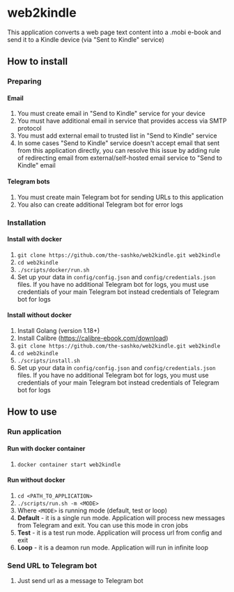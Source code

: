 # web2kindle

This application converts a web page text content into a .mobi e-book and send it to a Kindle device (via "Sent to Kindle" service)

## How to install

### Preparing

#### Email

1. You must create email in "Send to Kindle" service for your device
2. You must have additional email in service that provides access via SMTP protocol
3. You must add external email to trusted list in "Send to Kindle" service
4. In some cases "Send to Kindle" service doesn't accept email that sent from this application directly, you can resolve this issue by adding rule of redirecting email from external/self-hosted email service to "Send to Kindle" email

#### Telegram bots

1. You must create main Telegram bot for sending URLs to this application
2. You also can create additional Telegram bot for error logs

### Installation

#### Install with docker

1. `git clone https://github.com/the-sashko/web2kindle.git web2kindle`
2. `cd web2kindle`
3. `./scripts/docker/run.sh`
4. Set up your data in `config/config.json` and `config/credentials.json` files. If you have no additional Telegram bot for logs, you must use credentials of your main Telegram bot instead credentials of Telegram bot for logs

#### Install without docker
1. Install Golang (version 1.18+)
2. Install Calibre (https://calibre-ebook.com/download)
3. `git clone https://github.com/the-sashko/web2kindle.git web2kindle`
4. `cd web2kindle`
5. `./scripts/install.sh`
6. Set up your data in `config/config.json` and `config/credentials.json` files. If you have no additional Telegram bot for logs, you must use credentials of your main Telegram bot instead credentials of Telegram bot for logs

## How to use

### Run application

#### Run with docker container

1. `docker container start web2kindle`

#### Run without docker

1. `cd <PATH_TO_APPLICATION>`
2. `./scripts/run.sh -m <MODE>`
3. Where `<MODE>` is running mode (default, test or loop)
4. **Default** - it is a single run mode. Application will process new messages from Telegram and exit. You can use this mode in cron jobs
5. **Test** - it is a test run mode. Application will process url from config and exit
6. **Loop** - it is a deamon run mode. Application will run in infinite loop

### Send URL to Telegram bot
1. Just send url as a message to Telegram bot
